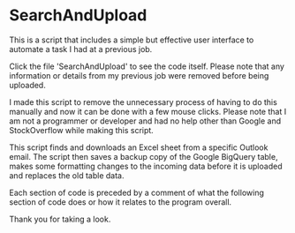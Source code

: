 # SearchAndUpload

This is a script that includes a simple but effective user interface to automate a task I had at a previous job. 

Click the file 'SearchAndUpload' to see the code itself. Please note that any information or details from my previous job were removed before being uploaded.

I made this script to remove the unnecessary process of having to do this manually and now it can be done with a few mouse clicks. Please note that I am not a programmer or developer and had no help other than Google and StockOverflow while making this script.

This script finds and downloads an Excel sheet from a specific Outlook email. The script then saves a backup copy of the Google BigQuery table, makes some formatting changes to the incoming data before it is uploaded and replaces the old table data.

Each section of code is preceded by a comment of what the following section of code does or how it relates to the program overall.

Thank you for taking a look.
